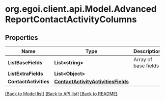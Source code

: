 
# org.egoi.client.api.Model.AdvancedReportContactActivityColumns

## Properties

Name | Type | Description | Notes
------------ | ------------- | ------------- | -------------
**ListBaseFields** | **List&lt;string&gt;** | Array of base fields | 
**ListExtraFields** | **List&lt;Object&gt;** |  | 
**ContactActivities** | [**ContactActivityActivitiesFields**](ContactActivityActivitiesFields.md) |  | 

[[Back to Model list]](../README.md#documentation-for-models)
[[Back to API list]](../README.md#documentation-for-api-endpoints)
[[Back to README]](../README.md)

